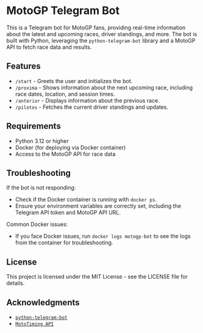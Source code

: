 # MotoGP Telegram Bot

This is a Telegram bot for MotoGP fans, providing real-time information about the latest and upcoming races, driver standings, and more. The bot is built with Python, leveraging the `python-telegram-bot` library and a MotoGP API to fetch race data and results.

## Features

- `/start` - Greets the user and initializes the bot.
- `/proxima` - Shows information about the next upcoming race, including race dates, location, and session times.
- `/anterior` - Displays information about the previous race.
- `/pilotos` - Fetches the current driver standings and updates.
  
## Requirements

- Python 3.12 or higher
- Docker (for deploying via Docker container)
- Access to the MotoGP API for race data

## Troubleshooting

If the bot is not responding:
- Check if the Docker container is running with `docker ps`.
- Ensure your environment variables are correctly set, including the Telegram API token and MotoGP API URL.

Common Docker issues:
- If you face Docker issues, run `docker logs motogp-bot` to see the logs from the container for troubleshooting.

## License

This project is licensed under the MIT License - see the LICENSE file for details.

## Acknowledgments

- [`python-telegram-bot`](https://github.com/python-telegram-bot/python-telegram-bot)
- [`MotoTiming API`](https://mototiming.live/)